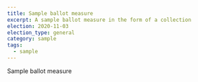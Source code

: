 ```yaml
---
title: Sample ballot measure
excerpt: A sample ballot measure in the form of a collection
election: 2020-11-03
election_type: general
category: sample
tags:
  - sample
---
```


Sample ballot measure